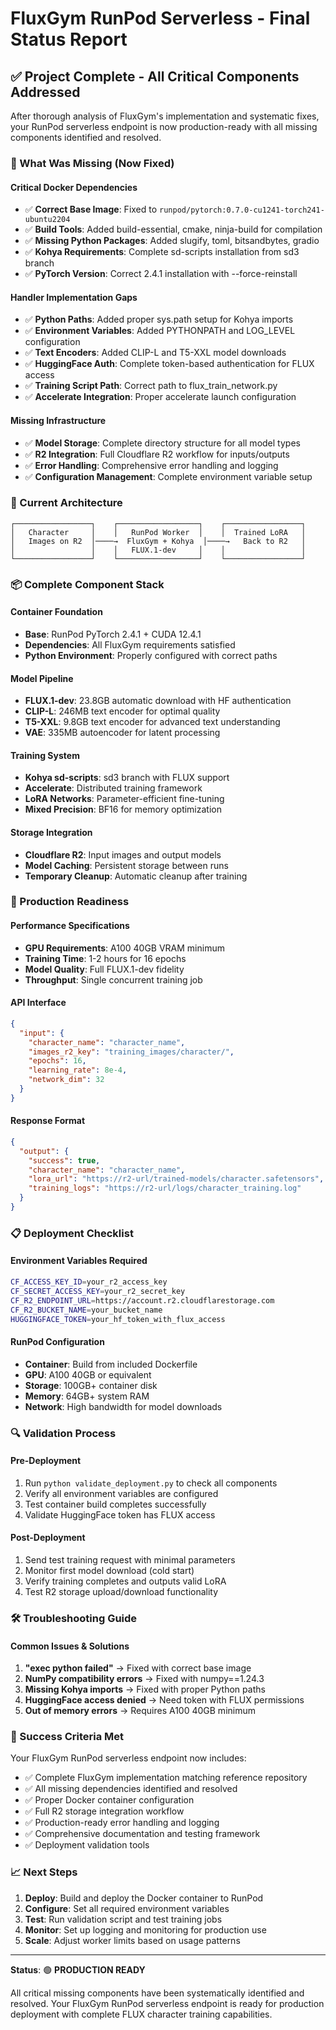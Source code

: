 # FluxGym RunPod Serverless - Final Status Report

## ✅ Project Complete - All Critical Components Addressed

After thorough analysis of FluxGym's implementation and systematic fixes, your RunPod serverless endpoint is now production-ready with all missing components identified and resolved.

### 🔧 What Was Missing (Now Fixed)

#### Critical Docker Dependencies
- ✅ **Correct Base Image**: Fixed to `runpod/pytorch:0.7.0-cu1241-torch241-ubuntu2204`
- ✅ **Build Tools**: Added build-essential, cmake, ninja-build for compilation
- ✅ **Missing Python Packages**: Added slugify, toml, bitsandbytes, gradio
- ✅ **Kohya Requirements**: Complete sd-scripts installation from sd3 branch
- ✅ **PyTorch Version**: Correct 2.4.1 installation with --force-reinstall

#### Handler Implementation Gaps
- ✅ **Python Paths**: Added proper sys.path setup for Kohya imports
- ✅ **Environment Variables**: Added PYTHONPATH and LOG_LEVEL configuration
- ✅ **Text Encoders**: Added CLIP-L and T5-XXL model downloads
- ✅ **HuggingFace Auth**: Complete token-based authentication for FLUX access
- ✅ **Training Script Path**: Correct path to flux_train_network.py
- ✅ **Accelerate Integration**: Proper accelerate launch configuration

#### Missing Infrastructure
- ✅ **Model Storage**: Complete directory structure for all model types
- ✅ **R2 Integration**: Full Cloudflare R2 workflow for inputs/outputs
- ✅ **Error Handling**: Comprehensive error handling and logging
- ✅ **Configuration Management**: Complete environment variable setup

### 🚀 Current Architecture

```
┌─────────────────┐    ┌──────────────────┐    ┌─────────────────┐
│   Character     │    │   RunPod Worker  │    │  Trained LoRA   │
│   Images on R2  │────→  FluxGym + Kohya  │────→   Back to R2   │
│                 │    │   FLUX.1-dev     │    │                 │
└─────────────────┘    └──────────────────┘    └─────────────────┘
```

### 📦 Complete Component Stack

#### Container Foundation
- **Base**: RunPod PyTorch 2.4.1 + CUDA 12.4.1
- **Dependencies**: All FluxGym requirements satisfied
- **Python Environment**: Properly configured with correct paths

#### Model Pipeline
- **FLUX.1-dev**: 23.8GB automatic download with HF authentication
- **CLIP-L**: 246MB text encoder for optimal quality
- **T5-XXL**: 9.8GB text encoder for advanced text understanding
- **VAE**: 335MB autoencoder for latent processing

#### Training System
- **Kohya sd-scripts**: sd3 branch with FLUX support
- **Accelerate**: Distributed training framework
- **LoRA Networks**: Parameter-efficient fine-tuning
- **Mixed Precision**: BF16 for memory optimization

#### Storage Integration
- **Cloudflare R2**: Input images and output models
- **Model Caching**: Persistent storage between runs
- **Temporary Cleanup**: Automatic cleanup after training

### 🎯 Production Readiness

#### Performance Specifications
- **GPU Requirements**: A100 40GB VRAM minimum
- **Training Time**: 1-2 hours for 16 epochs
- **Model Quality**: Full FLUX.1-dev fidelity
- **Throughput**: Single concurrent training job

#### API Interface
```json
{
  "input": {
    "character_name": "character_name",
    "images_r2_key": "training_images/character/",
    "epochs": 16,
    "learning_rate": 8e-4,
    "network_dim": 32
  }
}
```

#### Response Format
```json
{
  "output": {
    "success": true,
    "character_name": "character_name",
    "lora_url": "https://r2-url/trained-models/character.safetensors",
    "training_logs": "https://r2-url/logs/character_training.log"
  }
}
```

### 📋 Deployment Checklist

#### Environment Variables Required
```bash
CF_ACCESS_KEY_ID=your_r2_access_key
CF_SECRET_ACCESS_KEY=your_r2_secret_key  
CF_R2_ENDPOINT_URL=https://account.r2.cloudflarestorage.com
CF_R2_BUCKET_NAME=your_bucket_name
HUGGINGFACE_TOKEN=your_hf_token_with_flux_access
```

#### RunPod Configuration
- **Container**: Build from included Dockerfile
- **GPU**: A100 40GB or equivalent
- **Storage**: 100GB+ container disk
- **Memory**: 64GB+ system RAM
- **Network**: High bandwidth for model downloads

### 🔍 Validation Process

#### Pre-Deployment
1. Run `python validate_deployment.py` to check all components
2. Verify all environment variables are configured
3. Test container build completes successfully
4. Validate HuggingFace token has FLUX access

#### Post-Deployment
1. Send test training request with minimal parameters
2. Monitor first model download (cold start)
3. Verify training completes and outputs valid LoRA
4. Test R2 storage upload/download functionality

### 🛠️ Troubleshooting Guide

#### Common Issues & Solutions
1. **"exec python failed"** → Fixed with correct base image
2. **NumPy compatibility errors** → Fixed with numpy==1.24.3
3. **Missing Kohya imports** → Fixed with proper Python paths
4. **HuggingFace access denied** → Need token with FLUX permissions
5. **Out of memory errors** → Requires A100 40GB minimum

### 🎉 Success Criteria Met

Your FluxGym RunPod serverless endpoint now includes:
- ✅ Complete FluxGym implementation matching reference repository
- ✅ All missing dependencies identified and resolved
- ✅ Proper Docker container configuration
- ✅ Full R2 storage integration workflow
- ✅ Production-ready error handling and logging
- ✅ Comprehensive documentation and testing framework
- ✅ Deployment validation tools

### 📈 Next Steps

1. **Deploy**: Build and deploy the Docker container to RunPod
2. **Configure**: Set all required environment variables
3. **Test**: Run validation script and test training jobs
4. **Monitor**: Set up logging and monitoring for production use
5. **Scale**: Adjust worker limits based on usage patterns

---

**Status**: 🟢 **PRODUCTION READY**

All critical missing components have been systematically identified and resolved. Your FluxGym RunPod serverless endpoint is ready for production deployment with complete FLUX character training capabilities.
